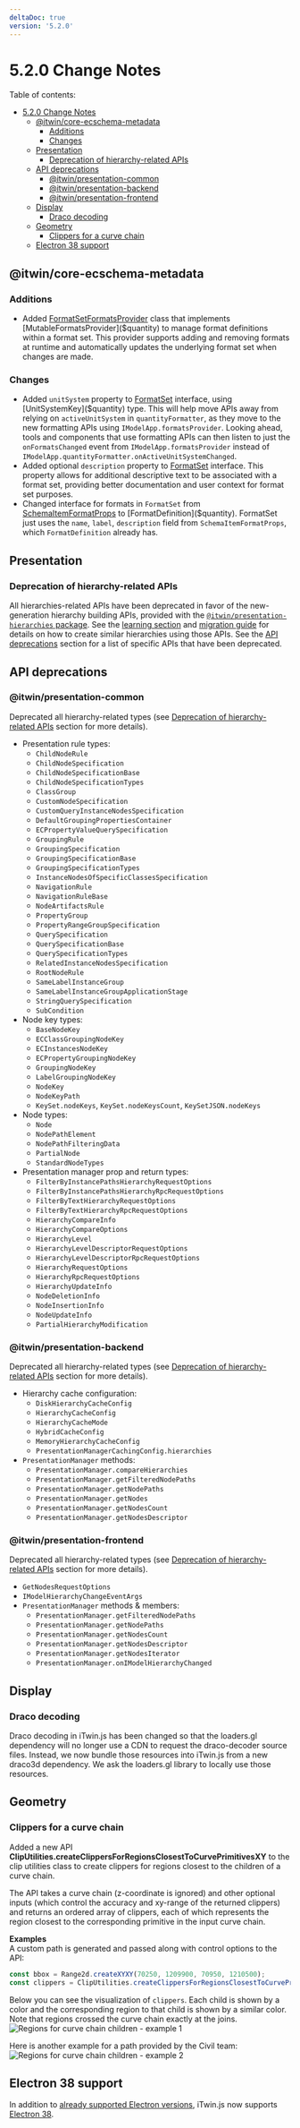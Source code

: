```yaml
---
deltaDoc: true
version: '5.2.0'
---
```


# 5.2.0 Change Notes

Table of contents:

- [5.2.0 Change Notes](#520-change-notes)
  - [@itwin/core-ecschema-metadata](#itwincore-ecschema-metadata)
    - [Additions](#additions)
    - [Changes](#changes)
  - [Presentation](#presentation)
    - [Deprecation of hierarchy-related APIs](#deprecation-of-hierarchy-related-apis)
  - [API deprecations](#api-deprecations)
    - [@itwin/presentation-common](#itwinpresentation-common)
    - [@itwin/presentation-backend](#itwinpresentation-backend)
    - [@itwin/presentation-frontend](#itwinpresentation-frontend)
  - [Display](#display)
    - [Draco decoding](#draco-decoding)
  - [Geometry](#geometry)
    - [Clippers for a curve chain](#clippers-for-a-curve-chain)
  - [Electron 38 support](#electron-38-support)

## @itwin/core-ecschema-metadata

### Additions

- Added [FormatSetFormatsProvider]($ecschema-metadata) class that implements [MutableFormatsProvider]($quantity) to manage format definitions within a format set. This provider supports adding and removing formats at runtime and automatically updates the underlying format set when changes are made.

### Changes

- Added  `unitSystem` property to [FormatSet]($ecschema-metadata) interface, using [UnitSystemKey]($quantity) type. This will help move APIs away from relying on `activeUnitSystem` in `quantityFormatter`, as they move to the new formatting APIs using `IModelApp.formatsProvider`. Looking ahead, tools and components that use formatting APIs can then listen to just the `onFormatsChanged` event from `IModelApp.formatsProvider` instead of `IModelApp.quantityFormatter.onActiveUnitSystemChanged`.
- Added optional `description` property to [FormatSet]($ecschema-metadata) interface. This property allows for additional descriptive text to be associated with a format set, providing better documentation and user context for format set purposes.
- Changed interface for formats in `FormatSet` from [SchemaItemFormatProps]($ecschema-metadata) to [FormatDefinition]($quantity). FormatSet just uses the `name`, `label`, `description` field from `SchemaItemFormatProps`, which `FormatDefinition` already has.

## Presentation

### Deprecation of hierarchy-related APIs

All hierarchies-related APIs have been deprecated in favor of the new-generation hierarchy building APIs, provided with the [`@itwin/presentation-hierarchies` package](https://github.com/iTwin/presentation/blob/master/packages/hierarchies/README.md). See the [learning section](https://github.com/iTwin/presentation/blob/master/packages/hierarchies/README.md#learning) and [migration guide](https://github.com/iTwin/presentation/blob/master/packages/hierarchies/learning/PresentationRulesMigrationGuide.md) for details on how to create similar hierarchies using those APIs. See the [API deprecations](#api-deprecations) section for a list of specific APIs that have been deprecated.

## API deprecations

### @itwin/presentation-common

Deprecated all hierarchy-related types (see [Deprecation of hierarchy-related APIs](#deprecation-of-hierarchy-related-apis) section for more details).

- Presentation rule types:
  - `ChildNodeRule`
  - `ChildNodeSpecification`
  - `ChildNodeSpecificationBase`
  - `ChildNodeSpecificationTypes`
  - `ClassGroup`
  - `CustomNodeSpecification`
  - `CustomQueryInstanceNodesSpecification`
  - `DefaultGroupingPropertiesContainer`
  - `ECPropertyValueQuerySpecification`
  - `GroupingRule`
  - `GroupingSpecification`
  - `GroupingSpecificationBase`
  - `GroupingSpecificationTypes`
  - `InstanceNodesOfSpecificClassesSpecification`
  - `NavigationRule`
  - `NavigationRuleBase`
  - `NodeArtifactsRule`
  - `PropertyGroup`
  - `PropertyRangeGroupSpecification`
  - `QuerySpecification`
  - `QuerySpecificationBase`
  - `QuerySpecificationTypes`
  - `RelatedInstanceNodesSpecification`
  - `RootNodeRule`
  - `SameLabelInstanceGroup`
  - `SameLabelInstanceGroupApplicationStage`
  - `StringQuerySpecification`
  - `SubCondition`
- Node key types:
  - `BaseNodeKey`
  - `ECClassGroupingNodeKey`
  - `ECInstancesNodeKey`
  - `ECPropertyGroupingNodeKey`
  - `GroupingNodeKey`
  - `LabelGroupingNodeKey`
  - `NodeKey`
  - `NodeKeyPath`
  - `KeySet.nodeKeys`, `KeySet.nodeKeysCount`, `KeySetJSON.nodeKeys`
- Node types:
  - `Node`
  - `NodePathElement`
  - `NodePathFilteringData`
  - `PartialNode`
  - `StandardNodeTypes`
- Presentation manager prop and return types:
  - `FilterByInstancePathsHierarchyRequestOptions`
  - `FilterByInstancePathsHierarchyRpcRequestOptions`
  - `FilterByTextHierarchyRequestOptions`
  - `FilterByTextHierarchyRpcRequestOptions`
  - `HierarchyCompareInfo`
  - `HierarchyCompareOptions`
  - `HierarchyLevel`
  - `HierarchyLevelDescriptorRequestOptions`
  - `HierarchyLevelDescriptorRpcRequestOptions`
  - `HierarchyRequestOptions`
  - `HierarchyRpcRequestOptions`
  - `HierarchyUpdateInfo`
  - `NodeDeletionInfo`
  - `NodeInsertionInfo`
  - `NodeUpdateInfo`
  - `PartialHierarchyModification`

### @itwin/presentation-backend

Deprecated all hierarchy-related types (see [Deprecation of hierarchy-related APIs](#deprecation-of-hierarchy-related-apis) section for more details).

- Hierarchy cache configuration:
  - `DiskHierarchyCacheConfig`
  - `HierarchyCacheConfig`
  - `HierarchyCacheMode`
  - `HybridCacheConfig`
  - `MemoryHierarchyCacheConfig`
  - `PresentationManagerCachingConfig.hierarchies`
- `PresentationManager` methods:
  - `PresentationManager.compareHierarchies`
  - `PresentationManager.getFilteredNodePaths`
  - `PresentationManager.getNodePaths`
  - `PresentationManager.getNodes`
  - `PresentationManager.getNodesCount`
  - `PresentationManager.getNodesDescriptor`

### @itwin/presentation-frontend

Deprecated all hierarchy-related types (see [Deprecation of hierarchy-related APIs](#deprecation-of-hierarchy-related-apis) section for more details).

- `GetNodesRequestOptions`
- `IModelHierarchyChangeEventArgs`
- `PresentationManager` methods & members:
  - `PresentationManager.getFilteredNodePaths`
  - `PresentationManager.getNodePaths`
  - `PresentationManager.getNodesCount`
  - `PresentationManager.getNodesDescriptor`
  - `PresentationManager.getNodesIterator`
  - `PresentationManager.onIModelHierarchyChanged`

## Display

### Draco decoding

Draco decoding in iTwin.js has been changed so that the loaders.gl dependency will no longer use a CDN to request the draco-decoder source files. Instead, we now bundle those resources into iTwin.js from a new draco3d dependency. We ask the loaders.gl library to locally use those resources.

## Geometry

### Clippers for a curve chain

Added a new API **ClipUtilities.createClippersForRegionsClosestToCurvePrimitivesXY** to the clip utilities class to create clippers for regions closest to the children of a curve chain.

The API takes a curve chain (z-coordinate is ignored) and other optional inputs (which control the accuracy and xy-range of the returned clippers) and returns an ordered array of clippers, each of which represents the region closest to the corresponding primitive in the input curve chain.

**Examples**<br>
A custom path is generated and passed along with control options to the API:

```ts
const bbox = Range2d.createXYXY(70250, 1209900, 70950, 1210500);
const clippers = ClipUtilities.createClippersForRegionsClosestToCurvePrimitivesXY(path, strokeOptions, distanceTol, bbox);
```

Below you can see the visualization of `clippers`. Each child is shown by a color and the corresponding region to that child is shown by a similar color. Note that regions crossed the curve chain exactly at the joins.
![Regions for curve chain children - example 1](../learning/geometry/figs/Clipping/curveChainClipping1.png "Regions for curve chain children - example 1")

Here is another example for a path provided by the Civil team:
![Regions for curve chain children - example 2](../learning/geometry/figs/Clipping/curveChainClipping2.png "Regions for curve chain children - example 2")

## Electron 38 support

In addition to [already supported Electron versions](../learning/SupportedPlatforms.md#electron), iTwin.js now supports [Electron 38](https://www.electronjs.org/blog/electron-38-0).
